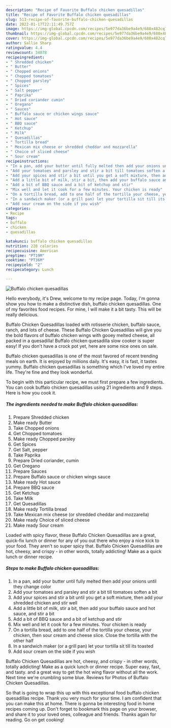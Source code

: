 ```yaml
---
description: "Recipe of Favorite Buffalo chicken quesadillas"
title: "Recipe of Favorite Buffalo chicken quesadillas"
slug: 513-recipe-of-favorite-buffalo-chicken-quesadillas
date: 2022-01-17T22:11:49.757Z
image: https://img-global.cpcdn.com/recipes/5e977da36be9a4e9/680x482cq70/buffalo-chicken-quesadillas-recipe-main-photo.jpg
thumbnail: https://img-global.cpcdn.com/recipes/5e977da36be9a4e9/680x482cq70/buffalo-chicken-quesadillas-recipe-main-photo.jpg
cover: https://img-global.cpcdn.com/recipes/5e977da36be9a4e9/680x482cq70/buffalo-chicken-quesadillas-recipe-main-photo.jpg
author: Sallie Sharp
ratingvalue: 4.4
reviewcount: 34078
recipeingredient:
- " Shredded chicken"
- " Butter"
- " Chopped onions"
- " Chopped tomatoes"
- " Chopped parsley"
- " Spices"
- " Salt pepper"
- " Paprika"
- " Dried coriander cumin"
- " Oregano"
- " Sauces"
- " Buffalo sauce or chicken wings sauce"
- " Hot sauce"
- " BBQ sauce"
- " Ketchup"
- " Milk"
- " Quesadillas"
- " Tortilla bread"
- " Mexican mix cheese or shredded cheddar and mozzarella"
- " Choice of sliced cheese"
- " Sour cream"
recipeinstructions:
- "In a pan, add your butter until fully melted then add your onions until they change color"
- "Add your tomatoes and parsley and stir a bit till tomatoes soften a bit"
- "Add your spices and stir a bit until you get a soft mixture, then add your shredded chicken and stir well"
- "Add a little bit of milk, stir a bit, then add your buffalo sauce and hot sauce, and stir a bit"
- "Add a bit of BBQ sauce and a bit of ketchup and stir"
- "Mix well and let it cook for a few minutes. Your chicken is ready"
- "On a tortilla bread, add to one half of the tortilla your cheese, your chicken, then sour cream and cheese slice. Close the tortilla with the other half"
- "In a sandwich maker (or a grill pan) let your tortilla sit till its toasted"
- "Add sour cream on the side if you wish"
categories:
- Recipe
tags:
- buffalo
- chicken
- quesadillas

katakunci: buffalo chicken quesadillas 
nutrition: 228 calories
recipecuisine: American
preptime: "PT19M"
cooktime: "PT36M"
recipeyield: "2"
recipecategory: Lunch

---
```



![Buffalo chicken quesadillas](https://img-global.cpcdn.com/recipes/5e977da36be9a4e9/680x482cq70/buffalo-chicken-quesadillas-recipe-main-photo.jpg)

Hello everybody, it's Drew, welcome to my recipe page. Today, I'm gonna show you how to make a distinctive dish, buffalo chicken quesadillas. One of my favorites food recipes. For mine, I will make it a bit tasty. This will be really delicious.

Buffalo Chicken Quesadillas loaded with rotisserie chicken, buffalo sauce, ranch, and lots of cheese. These Buffalo Chicken Quesadillas will give you the bold flavors of buffalo chicken wings with gooey melted cheese, all packed in a quesadilla! Buffalo chicken quesadilla slow cooker is super easy! If you don&#39;t have a crock pot yet, here are some nice ones on sale.

Buffalo chicken quesadillas is one of the most favored of recent trending meals on earth. It is enjoyed by millions daily. It's easy, it is fast, it tastes yummy. Buffalo chicken quesadillas is something which I've loved my entire life. They're fine and they look wonderful.


To begin with this particular recipe, we must first prepare a few ingredients. You can cook buffalo chicken quesadillas using 21 ingredients and 9 steps. Here is how you cook it.

<!--inarticleads1-->

##### The ingredients needed to make Buffalo chicken quesadillas:

1. Prepare  Shredded chicken
1. Make ready  Butter
1. Take  Chopped onions
1. Get  Chopped tomatoes
1. Make ready  Chopped parsley
1. Get  Spices
1. Get  Salt, pepper
1. Take  Paprika
1. Prepare  Dried coriander, cumin
1. Get  Oregano
1. Prepare  Sauces
1. Prepare  Buffalo sauce or chicken wings sauce
1. Make ready  Hot sauce
1. Prepare  BBQ sauce
1. Get  Ketchup
1. Take  Milk
1. Get  Quesadillas
1. Make ready  Tortilla bread
1. Take  Mexican mix cheese (or shredded cheddar and mozzarella)
1. Make ready  Choice of sliced cheese
1. Make ready  Sour cream


Loaded with spicy flavor, these Buffalo Chicken Quesadillas are a great, quick-fix lunch or dinner for any of you out there who enjoy a nice kick to your food. They aren&#39;t so super spicy that. Buffalo Chicken Quesadillas are hot, cheesy, and crispy - in other words, totally addicting! Make as a quick lunch or dinner recipe. 

<!--inarticleads2-->

##### Steps to make Buffalo chicken quesadillas:

1. In a pan, add your butter until fully melted then add your onions until they change color
1. Add your tomatoes and parsley and stir a bit till tomatoes soften a bit
1. Add your spices and stir a bit until you get a soft mixture, then add your shredded chicken and stir well
1. Add a little bit of milk, stir a bit, then add your buffalo sauce and hot sauce, and stir a bit
1. Add a bit of BBQ sauce and a bit of ketchup and stir
1. Mix well and let it cook for a few minutes. Your chicken is ready
1. On a tortilla bread, add to one half of the tortilla your cheese, your chicken, then sour cream and cheese slice. Close the tortilla with the other half
1. In a sandwich maker (or a grill pan) let your tortilla sit till its toasted
1. Add sour cream on the side if you wish


Buffalo Chicken Quesadillas are hot, cheesy, and crispy - in other words, totally addicting! Make as a quick lunch or dinner recipe. Super easy, fast, and tasty. and a great way to get the hot wing flavor without all the work. Next time we&#39;re crumbling some blue. Reviews for Photos of Buffalo Chicken Quesadillas. 

So that is going to wrap this up with this exceptional food buffalo chicken quesadillas recipe. Thank you very much for your time. I am confident that you can make this at home. There is gonna be interesting food in home recipes coming up. Don't forget to bookmark this page on your browser, and share it to your loved ones, colleague and friends. Thanks again for reading. Go on get cooking!
